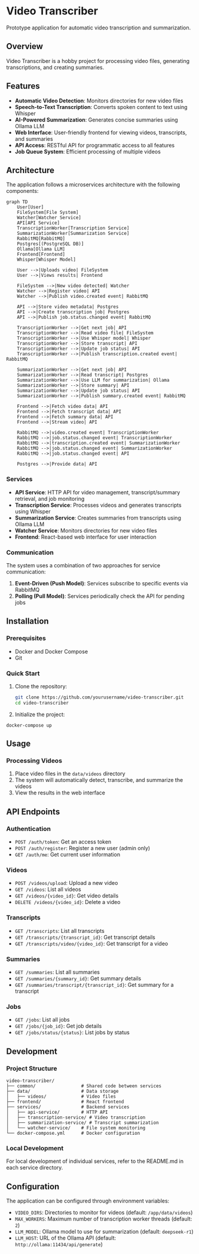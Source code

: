 # Video Transcriber

Prototype application for automatic video transcription and summarization.

## Overview

Video Transcriber is a hobby project for processing video files, generating transcriptions, and creating summaries.

## Features

- **Automatic Video Detection**: Monitors directories for new video files
- **Speech-to-Text Transcription**: Converts spoken content to text using Whisper
- **AI-Powered Summarization**: Generates concise summaries using Ollama LLM
- **Web Interface**: User-friendly frontend for viewing videos, transcripts, and summaries
- **API Access**: RESTful API for programmatic access to all features
- **Job Queue System**: Efficient processing of multiple videos

## Architecture

The application follows a microservices architecture with the following components:

```mermaid
graph TD
    User[User]
    FileSystem[File System]
    Watcher[Watcher Service]
    API[API Service]
    TranscriptionWorker[Transcription Service]
    SummarizationWorker[Summarization Service]
    RabbitMQ[RabbitMQ]
    Postgres[(PostgreSQL DB)]
    Ollama[Ollama LLM]
    Frontend[Frontend]
    Whisper[Whisper Model]

    User -->|Uploads video| FileSystem
    User -->|Views results| Frontend

    FileSystem -->|New video detected| Watcher
    Watcher -->|Register video| API
    Watcher -->|Publish video.created event| RabbitMQ

    API -->|Store video metadata| Postgres
    API -->|Create transcription job| Postgres
    API -->|Publish job.status.changed event| RabbitMQ

    TranscriptionWorker -->|Get next job| API
    TranscriptionWorker -->|Read video file| FileSystem
    TranscriptionWorker -->|Use Whisper model| Whisper
    TranscriptionWorker -->|Store transcript| API
    TranscriptionWorker -->|Update job status| API
    TranscriptionWorker -->|Publish transcription.created event| RabbitMQ

    SummarizationWorker -->|Get next job| API
    SummarizationWorker -->|Read transcript| Postgres
    SummarizationWorker -->|Use LLM for summarization| Ollama
    SummarizationWorker -->|Store summary| API
    SummarizationWorker -->|Update job status| API
    SummarizationWorker -->|Publish summary.created event| RabbitMQ

    Frontend -->|Fetch video data| API
    Frontend -->|Fetch transcript data| API
    Frontend -->|Fetch summary data| API
    Frontend -->|Stream video| API

    RabbitMQ -->|video.created event| TranscriptionWorker
    RabbitMQ -->|job.status.changed event| TranscriptionWorker
    RabbitMQ -->|transcription.created event| SummarizationWorker
    RabbitMQ -->|job.status.changed event| SummarizationWorker
    RabbitMQ -->|job.status.changed event| API

    Postgres -->|Provide data| API
```

### Services

- **API Service**: HTTP API for video management, transcript/summary retrieval, and job monitoring
- **Transcription Service**: Processes videos and generates transcripts using Whisper
- **Summarization Service**: Creates summaries from transcripts using Ollama LLM
- **Watcher Service**: Monitors directories for new video files
- **Frontend**: React-based web interface for user interaction

### Communication

The system uses a combination of two approaches for service communication:

1. **Event-Driven (Push Model)**: Services subscribe to specific events via RabbitMQ
2. **Polling (Pull Model)**: Services periodically check the API for pending jobs

## Installation

### Prerequisites

- Docker and Docker Compose
- Git

### Quick Start

1. Clone the repository:

   ```bash
   git clone https://github.com/yourusername/video-transcriber.git
   cd video-transcriber
   ```

2. Initialize the project:

```
docker-compose up
```

## Usage

### Processing Videos

1. Place video files in the `data/videos` directory
2. The system will automatically detect, transcribe, and summarize the videos
3. View the results in the web interface

## API Endpoints

### Authentication

- `POST /auth/token`: Get an access token
- `POST /auth/register`: Register a new user (admin only)
- `GET /auth/me`: Get current user information

### Videos

- `POST /videos/upload`: Upload a new video
- `GET /videos`: List all videos
- `GET /videos/{video_id}`: Get video details
- `DELETE /videos/{video_id}`: Delete a video

### Transcripts

- `GET /transcripts`: List all transcripts
- `GET /transcripts/{transcript_id}`: Get transcript details
- `GET /transcripts/video/{video_id}`: Get transcript for a video

### Summaries

- `GET /summaries`: List all summaries
- `GET /summaries/{summary_id}`: Get summary details
- `GET /summaries/transcript/{transcript_id}`: Get summary for a transcript

### Jobs

- `GET /jobs`: List all jobs
- `GET /jobs/{job_id}`: Get job details
- `GET /jobs/status/{status}`: List jobs by status

## Development

### Project Structure

```
video-transcriber/
├── common/                 # Shared code between services
├── data/                   # Data storage
│   ├── videos/             # Video files
├── frontend/               # React frontend
├── services/               # Backend services
│   ├── api-service/        # HTTP API
│   ├── transcription-service/ # Video transcription
│   ├── summarization-service/ # Transcript summarization
│   └── watcher-service/    # File system monitoring
└── docker-compose.yml      # Docker configuration
```

### Local Development

For local development of individual services, refer to the README.md in each service directory.

## Configuration

The application can be configured through environment variables:

- `VIDEO_DIRS`: Directories to monitor for videos (default: `/app/data/videos`)
- `MAX_WORKERS`: Maximum number of transcription worker threads (default: `2`)
- `LLM_MODEL`: Ollama model to use for summarization (default: `deepseek-r1`)
- `LLM_HOST`: URL of the Ollama API (default: `http://ollama:11434/api/generate`)
